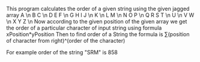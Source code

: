 This program calculates the order of a given string using the given jagged array 
  A \n
  B C \n
  D E F \n
  G H I J \n
  K \n
  L M \n
  N O P \n
  Q R S T \n
  U \n
  V W \n
  X Y Z \n
Now according to the given position of the given array we get the order of a particular character of input string using formula
  xPosition*yPosition
Then to find order of a String the formula is
  ∑(position of character from right)^(order of the character)

For example order of the string "SRM" is 858
